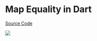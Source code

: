 # Map Equality in Dart

[Source Code](../source/map-equality-in-dart.dart)

![](../images/map-equality-in-dart.jpg)
